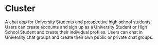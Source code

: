 # Cluster

A chat app for University Students and prospective high school students. Users can create accounts and sign up as a University Student or High School Student and create their individual profiles. Users can chat in University chat groups and create their own public or private chat groups.

